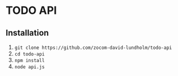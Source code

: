 # TODO API

## Installation

1. `git clone https://github.com/zocom-david-lundholm/todo-api`
2. `cd todo-api`
3. `npm install`
4. `node api.js`